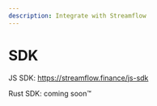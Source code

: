 ```yaml
---
description: Integrate with Streamflow
---
```


# SDK

JS SDK: https://streamflow.finance/js-sdk

Rust SDK: coming soon™️
